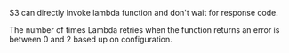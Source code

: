 

S3 can directly Invoke lambda function and don't wait for response code.


The number of times Lambda retries when the function returns an error is between 0 and 2 based up on configuration.